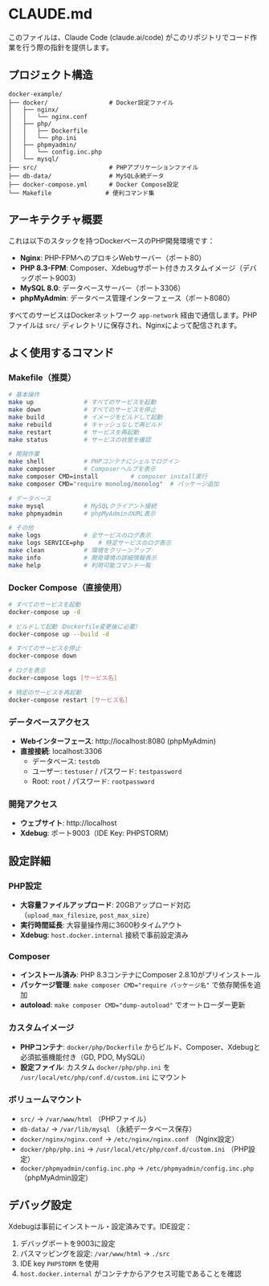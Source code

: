 # CLAUDE.md

このファイルは、Claude Code (claude.ai/code) がこのリポジトリでコード作業を行う際の指針を提供します。

## プロジェクト構造

```
docker-example/
├── docker/                 # Docker設定ファイル
│   ├── nginx/
│   │   └── nginx.conf
│   ├── php/
│   │   ├── Dockerfile
│   │   └── php.ini
│   ├── phpmyadmin/
│   │   └── config.inc.php
│   └── mysql/
├── src/                    # PHPアプリケーションファイル
├── db-data/                # MySQL永続データ
├── docker-compose.yml      # Docker Compose設定
└── Makefile               # 便利コマンド集
```

## アーキテクチャ概要

これは以下のスタックを持つDockerベースのPHP開発環境です：
- **Nginx**: PHP-FPMへのプロキシWebサーバー（ポート80）
- **PHP 8.3-FPM**: Composer、Xdebugサポート付きカスタムイメージ（デバッグポート9003）
- **MySQL 8.0**: データベースサーバー（ポート3306）
- **phpMyAdmin**: データベース管理インターフェース（ポート8080）

すべてのサービスはDockerネットワーク `app-network` 経由で通信します。PHPファイルは `src/` ディレクトリに保存され、Nginxによって配信されます。

## よく使用するコマンド

### Makefile（推奨）
```bash
# 基本操作
make up              # すべてのサービスを起動
make down            # すべてのサービスを停止
make build           # イメージをビルドして起動
make rebuild         # キャッシュなしで再ビルド
make restart         # サービスを再起動
make status          # サービスの状態を確認

# 開発作業
make shell           # PHPコンテナにシェルでログイン
make composer        # Composerヘルプを表示
make composer CMD=install         # composer install実行
make composer CMD="require monolog/monolog"  # パッケージ追加

# データベース
make mysql           # MySQLクライアント接続
make phpmyadmin      # phpMyAdminのURL表示

# その他
make logs            # 全サービスのログ表示
make logs SERVICE=php    # 特定サービスのログ表示
make clean           # 環境をクリーンアップ
make info            # 開発環境の詳細情報表示
make help            # 利用可能コマンド一覧
```

### Docker Compose（直接使用）
```bash
# すべてのサービスを起動
docker-compose up -d

# ビルドして起動（Dockerfile変更後に必要）
docker-compose up --build -d

# すべてのサービスを停止
docker-compose down

# ログを表示
docker-compose logs [サービス名]

# 特定のサービスを再起動
docker-compose restart [サービス名]
```

### データベースアクセス
- **Webインターフェース**: http://localhost:8080 (phpMyAdmin)
- **直接接続**: localhost:3306
  - データベース: `testdb`
  - ユーザー: `testuser` / パスワード: `testpassword`
  - Root: `root` / パスワード: `rootpassword`

### 開発アクセス
- **ウェブサイト**: http://localhost
- **Xdebug**: ポート9003（IDE Key: PHPSTORM）

## 設定詳細

### PHP設定
- **大容量ファイルアップロード**: 20GBアップロード対応（`upload_max_filesize`, `post_max_size`）
- **実行時間延長**: 大容量操作用に3600秒タイムアウト
- **Xdebug**: `host.docker.internal` 接続で事前設定済み

### Composer
- **インストール済み**: PHP 8.3コンテナにComposer 2.8.10がプリインストール
- **パッケージ管理**: `make composer CMD="require パッケージ名"` で依存関係を追加
- **autoload**: `make composer CMD="dump-autoload"` でオートローダー更新

### カスタムイメージ
- **PHPコンテナ**: `docker/php/Dockerfile` からビルド、Composer、Xdebugと必須拡張機能付き（GD, PDO, MySQLi）
- **設定ファイル**: カスタム `docker/php/php.ini` を `/usr/local/etc/php/conf.d/custom.ini` にマウント

### ボリュームマウント
- `src/` → `/var/www/html` （PHPファイル）
- `db-data/` → `/var/lib/mysql` （永続データベース保存）
- `docker/nginx/nginx.conf` → `/etc/nginx/nginx.conf` （Nginx設定）
- `docker/php/php.ini` → `/usr/local/etc/php/conf.d/custom.ini` （PHP設定）
- `docker/phpmyadmin/config.inc.php` → `/etc/phpmyadmin/config.inc.php` （phpMyAdmin設定）

## デバッグ設定

Xdebugは事前にインストール・設定済みです。IDE設定：
1. デバッグポートを9003に設定
2. パスマッピングを設定: `/var/www/html` → `./src`
3. IDE key `PHPSTORM` を使用
4. `host.docker.internal` がコンテナからアクセス可能であることを確認
